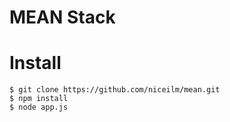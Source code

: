 # MEAN Stack

# Install
```
$ git clone https://github.com/niceilm/mean.git
$ npm install
$ node app.js
```